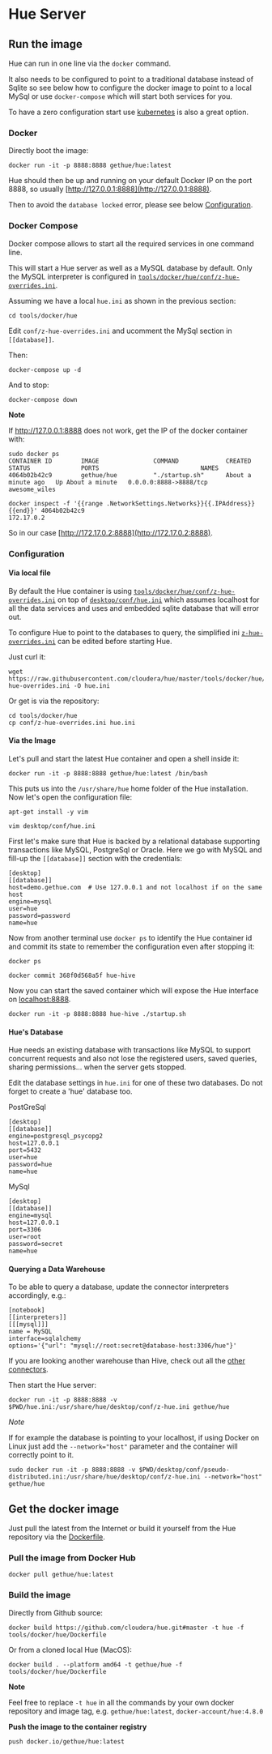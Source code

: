 # Hue Server

## Run the image

Hue can run in one line via the `docker` command.

It also needs to be configured to point to a traditional database instead of Sqlite so see below how to configure the docker image to point to a local MySql or use `docker-compose` which will start both services for you.

To have a zero configuration start use [kubernetes](/tools/kubernetes/) is also a great option.

### Docker

Directly boot the image:

    docker run -it -p 8888:8888 gethue/hue:latest

Hue should then be up and running on your default Docker IP on the port 8888, so usually [http://127.0.0.1:8888](http://127.0.0.1:8888).

Then to avoid the `database locked` error, please see below [Configuration](#configuration).

### Docker Compose

Docker compose allows to start all the required services in one command line.

This will start a Hue server as well as a MySQL database by default. Only the MySQL interpreter is configured in [``tools/docker/hue/conf/z-hue-overrides.ini``](/tools/docker/hue/conf/z-hue-overrides.ini).

Assuming we have a local ``hue.ini`` as shown in the previous section:

    cd tools/docker/hue

Edit `conf/z-hue-overrides.ini` and ucomment the MySql section in `[[database]]`.

Then:

    docker-compose up -d

And to stop:

    docker-compose down

**Note**

If http://127.0.0.1:8888 does not work, get the IP of the docker container with:

    sudo docker ps
    CONTAINER ID        IMAGE               COMMAND             CREATED             STATUS              PORTS                            NAMES
    4064b02b42c9        gethue/hue          "./startup.sh"      About a minute ago   Up About a minute   0.0.0.0:8888->8888/tcp   awesome_wiles

    docker inspect -f '{{range .NetworkSettings.Networks}}{{.IPAddress}}{{end}}' 4064b02b42c9
    172.17.0.2

So in our case [http://172.17.0.2:8888](http://172.17.0.2:8888).

### Configuration

#### Via local file

By default the Hue container is using
[``tools/docker/hue/conf/z-hue-overrides.ini``](/tools/docker/hue/conf/z-hue-overrides.ini) on top of [``desktop/conf/hue.ini``](/desktop/conf/hue.ini) which assumes localhost for all the data services and uses and embedded sqlite database that will error out.

To configure Hue to point to the databases to query, the simplified ini [``z-hue-overrides.ini``](/tools/docker/hue/conf/z-hue-overrides.ini) can be edited before starting Hue.

Just curl it:

    wget https://raw.githubusercontent.com/cloudera/hue/master/tools/docker/hue/conf/z-hue-overrides.ini -O hue.ini

 Or get is via the repository:

    cd tools/docker/hue
    cp conf/z-hue-overrides.ini hue.ini

#### Via the Image

Let's pull and start the latest Hue container and open a shell inside it:

    docker run -it -p 8888:8888 gethue/hue:latest /bin/bash

This puts us into the `/usr/share/hue` home folder of the Hue installation. Now let's open the configuration file:

    apt-get install -y vim

    vim desktop/conf/hue.ini

First let's make sure that Hue is backed by a relational database supporting transactions like MySQL, PostgreSql or Oracle. Here we go with MySQL and fill-up the `[[database]]` section with the credentials:

    [desktop]
    [[database]]
    host=demo.gethue.com  # Use 127.0.0.1 and not localhost if on the same host
    engine=mysql
    user=hue
    password=password
    name=hue

Now from another terminal use `docker ps` to identify the Hue container id and commit its state to remember the configuration even after stopping it:

    docker ps

    docker commit 368f0d568a5f hue-hive

Now you can start the saved container which will expose the Hue interface on [localhost:8888](localhost:8888).

    docker run -it -p 8888:8888 hue-hive ./startup.sh

#### Hue's Database

 Hue needs an existing database with transactions like MySQL to support concurrent requests and also not lose the registered users, saved queries, sharing permissions... when the server gets stopped.

Edit the database settings in `hue.ini` for one of these two databases. Do not forget to create a 'hue' database too.

PostGreSql

    [desktop]
    [[database]]
    engine=postgresql_psycopg2
    host=127.0.0.1
    port=5432
    user=hue
    password=hue
    name=hue

MySql

    [desktop]
    [[database]]
    engine=mysql
    host=127.0.0.1
    port=3306
    user=root
    password=secret
    name=hue

#### Querying a Data Warehouse

To be able to query a database, update the connector interpreters accordingly, e.g.:

    [notebook]
    [[interpreters]]
    [[[mysql]]]
    name = MySQL
    interface=sqlalchemy
    options='{"url": "mysql://root:secret@database-host:3306/hue"}'

If you are looking another warehouse than Hive, check out all the [other connectors](https://docs.gethue.com/administrator/configuration/connectors/).

Then start the Hue server:

    docker run -it -p 8888:8888 -v $PWD/hue.ini:/usr/share/hue/desktop/conf/z-hue.ini gethue/hue

*Note*

If for example the database is pointing to your localhost, if using Docker on Linux just add the `--network="host"` parameter and the container will correctly point to it.

    sudo docker run -it -p 8888:8888 -v $PWD/desktop/conf/pseudo-distributed.ini:/usr/share/hue/desktop/conf/z-hue.ini --network="host" gethue/hue

## Get the docker image

Just pull the latest from the Internet or build it yourself from the Hue repository via the [Dockerfile](Dockerfile).

### Pull the image from Docker Hub

    docker pull gethue/hue:latest

### Build the image

Directly from Github source:

    docker build https://github.com/cloudera/hue.git#master -t hue -f tools/docker/hue/Dockerfile

Or from a cloned local Hue (MacOS):

    docker build . --platform amd64 -t gethue/hue -f tools/docker/hue/Dockerfile

**Note**

Feel free to replace `-t hue` in all the commands by your own docker repository and image tag, e.g. `gethue/hue:latest`, `docker-account/hue:4.8.0`

**Push the image to the container registry**

    push docker.io/gethue/hue:latest

